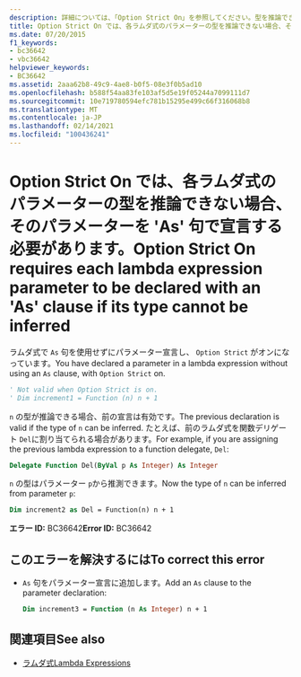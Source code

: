 ```yaml
---
description: 詳細については、「Option Strict On」を参照してください。型を推論できない場合、各ラムダ式のパラメーターを ' As ' 句で宣言する必要があります
title: Option Strict On では、各ラムダ式のパラメーターの型を推論できない場合、そのパラメーターを 'As' 句で宣言する必要があります。
ms.date: 07/20/2015
f1_keywords:
- bc36642
- vbc36642
helpviewer_keywords:
- BC36642
ms.assetid: 2aaa62b8-49c9-4ae8-b0f5-08e3f0b5ad10
ms.openlocfilehash: b588f54aa83fe103af5d5e19f05244a7099111d7
ms.sourcegitcommit: 10e719780594efc781b15295e499c66f316068b8
ms.translationtype: MT
ms.contentlocale: ja-JP
ms.lasthandoff: 02/14/2021
ms.locfileid: "100436241"
---
```

# <a name="option-strict-on-requires-each-lambda-expression-parameter-to-be-declared-with-an-as-clause-if-its-type-cannot-be-inferred"></a><span data-ttu-id="b96b7-103">Option Strict On では、各ラムダ式のパラメーターの型を推論できない場合、そのパラメーターを 'As' 句で宣言する必要があります。</span><span class="sxs-lookup"><span data-stu-id="b96b7-103">Option Strict On requires each lambda expression parameter to be declared with an 'As' clause if its type cannot be inferred</span></span>

<span data-ttu-id="b96b7-104">ラムダ式で `As` 句を使用せずにパラメーター宣言し、 `Option Strict` がオンになっています。</span><span class="sxs-lookup"><span data-stu-id="b96b7-104">You have declared a parameter in a lambda expression without using an `As` clause, with `Option Strict` on.</span></span>  
  
```vb  
' Not valid when Option Strict is on.  
' Dim increment1 = Function (n) n + 1  
```  
  
 <span data-ttu-id="b96b7-105">`n` の型が推論できる場合、前の宣言は有効です。</span><span class="sxs-lookup"><span data-stu-id="b96b7-105">The previous declaration is valid if the type of `n` can be inferred.</span></span> <span data-ttu-id="b96b7-106">たとえば、前のラムダ式を関数デリゲート `Del`に割り当てられる場合があります。</span><span class="sxs-lookup"><span data-stu-id="b96b7-106">For example, if you are assigning the previous lambda expression to a function delegate, `Del`:</span></span>  
  
```vb  
Delegate Function Del(ByVal p As Integer) As Integer  
```  
  
 <span data-ttu-id="b96b7-107">`n` の型はパラメーター `p`から推測できます。</span><span class="sxs-lookup"><span data-stu-id="b96b7-107">Now the type of `n` can be inferred from parameter `p`:</span></span>  
  
```vb  
Dim increment2 as Del = Function(n) n + 1  
```  
  
 <span data-ttu-id="b96b7-108">**エラー ID:** BC36642</span><span class="sxs-lookup"><span data-stu-id="b96b7-108">**Error ID:** BC36642</span></span>  
  
## <a name="to-correct-this-error"></a><span data-ttu-id="b96b7-109">このエラーを解決するには</span><span class="sxs-lookup"><span data-stu-id="b96b7-109">To correct this error</span></span>  
  
- <span data-ttu-id="b96b7-110">`As` 句をパラメーター宣言に追加します。</span><span class="sxs-lookup"><span data-stu-id="b96b7-110">Add an `As` clause to the parameter declaration:</span></span>  
  
    ```vb  
    Dim increment3 = Function (n As Integer) n + 1  
    ```  
  
## <a name="see-also"></a><span data-ttu-id="b96b7-111">関連項目</span><span class="sxs-lookup"><span data-stu-id="b96b7-111">See also</span></span>

- [<span data-ttu-id="b96b7-112">ラムダ式</span><span class="sxs-lookup"><span data-stu-id="b96b7-112">Lambda Expressions</span></span>](../programming-guide/language-features/procedures/lambda-expressions.md)
